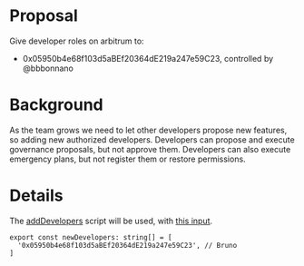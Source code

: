 # Proposal

Give developer roles on arbitrum to:

- 0x05950b4e68f103d5aBEf20364dE219a247e59C23, controlled by @bbbonnano

# Background

As the team grows we need to let other developers propose new features, so adding new authorized developers. Developers can propose and execute governance proposals, but not approve them. Developers can also execute emergency plans, but not register them or restore permissions.

# Details

The [addDevelopers](https://github.com/yieldprotocol/environments-v2/blob/main/scripts/governance/permissions/addDevelopers/addDevelopers.ts) script will be used, with [this input](https://github.com/yieldprotocol/environments-v2/blob/main/scripts/governance/permissions/addDevelopers/addDevelopers.config.ts).

```
export const newDevelopers: string[] = [
  '0x05950b4e68f103d5aBEf20364dE219a247e59C23', // Bruno
]

```
